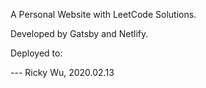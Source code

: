 A Personal Website with LeetCode Solutions.

Developed by Gatsby and Netlify.

Deployed to: 

--- Ricky Wu, 2020.02.13
